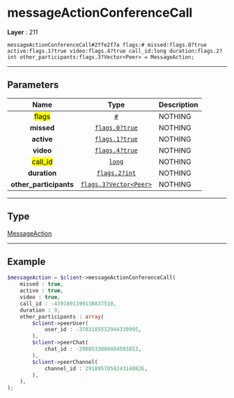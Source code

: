 # messageActionConferenceCall

**Layer** : 211

```tl
messageActionConferenceCall#2ffe2f7a flags:# missed:flags.0?true active:flags.1?true video:flags.4?true call_id:long duration:flags.2?int other_participants:flags.3?Vector<Peer> = MessageAction;
```

---

## Parameters

| Name | Type | Description |
| :---: | :---: | :--- |
| <mark>flags</mark> | [`#`](type/#) | NOTHING |
| **missed** | [`flags.0?true`](type/true) | NOTHING |
| **active** | [`flags.1?true`](type/true) | NOTHING |
| **video** | [`flags.4?true`](type/true) | NOTHING |
| <mark>call_id</mark> | [`long`](type/long) | NOTHING |
| **duration** | [`flags.2?int`](type/int) | NOTHING |
| **other_participants** | [`flags.3?Vector<Peer>`](type/Peer) | NOTHING |

---

## Type

[MessageAction](type/MessageAction)

---

## Example

```php
$messageAction = $client->messageActionConferenceCall(
	missed : true,
	active : true,
	video : true,
	call_id : -4391891399138837510,
	duration : 9,
	other_participants : array(
		$client->peerUser(
			user_id : -3703185512944339995,
		),
		$client->peerChat(
			chat_id : -2908533800484503853,
		),
		$client->peerChannel(
			channel_id : 2918957058243148826,
		),
	),
);
```